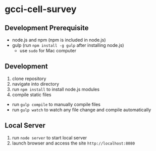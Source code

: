 # gcci-cell-survey

## Development Prerequisite
- node.js and npm (npm is included in node.js)
- gulp (run `npm install -g gulp` after installing node.js)
  - use `sudo` for Mac computer

## Development
1. clone repository
2. navigate into directory
3. run `npm install` to install node.js modules
4. compile static files
  - run `gulp compile` to manually compile files
  - run `gulp watch` to watch any file change and compile automatically

## Local Server
1. run `node server` to start local server
2. launch browser and access the site `http://localhost:8080`